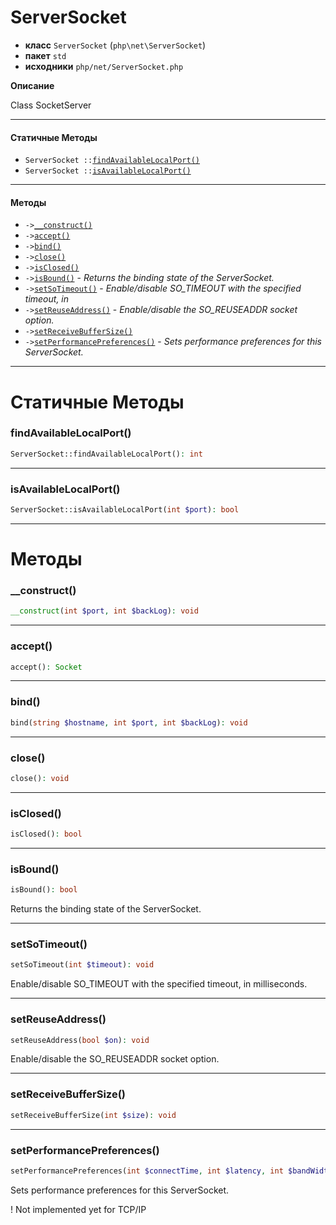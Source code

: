 # ServerSocket

- **класс** `ServerSocket` (`php\net\ServerSocket`)
- **пакет** `std`
- **исходники** `php/net/ServerSocket.php`

**Описание**

Class SocketServer

---

#### Статичные Методы

- `ServerSocket ::`[`findAvailableLocalPort()`](#method-findavailablelocalport)
- `ServerSocket ::`[`isAvailableLocalPort()`](#method-isavailablelocalport)

---

#### Методы

- `->`[`__construct()`](#method-__construct)
- `->`[`accept()`](#method-accept)
- `->`[`bind()`](#method-bind)
- `->`[`close()`](#method-close)
- `->`[`isClosed()`](#method-isclosed)
- `->`[`isBound()`](#method-isbound) - _Returns the binding state of the ServerSocket._
- `->`[`setSoTimeout()`](#method-setsotimeout) - _Enable/disable SO_TIMEOUT with the specified timeout, in_
- `->`[`setReuseAddress()`](#method-setreuseaddress) - _Enable/disable the SO_REUSEADDR socket option._
- `->`[`setReceiveBufferSize()`](#method-setreceivebuffersize)
- `->`[`setPerformancePreferences()`](#method-setperformancepreferences) - _Sets performance preferences for this ServerSocket._

---
# Статичные Методы

<a name="method-findavailablelocalport"></a>

### findAvailableLocalPort()
```php
ServerSocket::findAvailableLocalPort(): int
```

---

<a name="method-isavailablelocalport"></a>

### isAvailableLocalPort()
```php
ServerSocket::isAvailableLocalPort(int $port): bool
```

---
# Методы

<a name="method-__construct"></a>

### __construct()
```php
__construct(int $port, int $backLog): void
```

---

<a name="method-accept"></a>

### accept()
```php
accept(): Socket
```

---

<a name="method-bind"></a>

### bind()
```php
bind(string $hostname, int $port, int $backLog): void
```

---

<a name="method-close"></a>

### close()
```php
close(): void
```

---

<a name="method-isclosed"></a>

### isClosed()
```php
isClosed(): bool
```

---

<a name="method-isbound"></a>

### isBound()
```php
isBound(): bool
```
Returns the binding state of the ServerSocket.

---

<a name="method-setsotimeout"></a>

### setSoTimeout()
```php
setSoTimeout(int $timeout): void
```
Enable/disable SO_TIMEOUT with the specified timeout, in
milliseconds.

---

<a name="method-setreuseaddress"></a>

### setReuseAddress()
```php
setReuseAddress(bool $on): void
```
Enable/disable the SO_REUSEADDR socket option.

---

<a name="method-setreceivebuffersize"></a>

### setReceiveBufferSize()
```php
setReceiveBufferSize(int $size): void
```

---

<a name="method-setperformancepreferences"></a>

### setPerformancePreferences()
```php
setPerformancePreferences(int $connectTime, int $latency, int $bandWidth): void
```
Sets performance preferences for this ServerSocket.

! Not implemented yet for TCP/IP